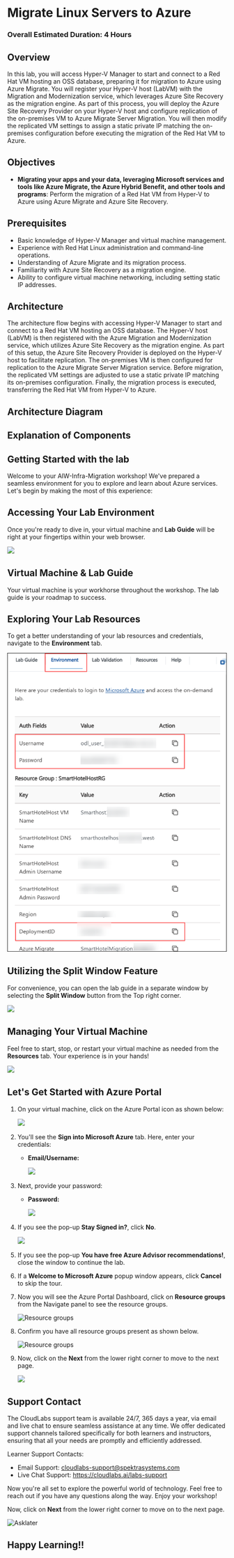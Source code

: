 # Migrate Linux Servers to Azure

### Overall Estimated Duration: 4 Hours

## Overview

In this lab, you will access Hyper-V Manager to start and connect to a Red Hat VM hosting an OSS database, preparing it for migration to Azure using Azure Migrate. You will register your Hyper-V host (LabVM) with the Migration and Modernization service, which leverages Azure Site Recovery as the migration engine. As part of this process, you will deploy the Azure Site Recovery Provider on your Hyper-V host and configure replication of the on-premises VM to Azure Migrate Server Migration. You will then modify the replicated VM settings to assign a static private IP matching the on-premises configuration before executing the migration of the Red Hat VM to Azure.

## Objectives

- **Migrating your apps and your data, leveraging Microsoft services and tools like Azure Migrate, the Azure Hybrid Benefit, and other tools and programs**: Perform the migration of a Red Hat VM from Hyper-V to Azure using Azure Migrate and Azure Site Recovery.

## Prerequisites

- Basic knowledge of Hyper-V Manager and virtual machine management.
- Experience with Red Hat Linux administration and command-line operations.
- Understanding of Azure Migrate and its migration process.
- Familiarity with Azure Site Recovery as a migration engine.
- Ability to configure virtual machine networking, including setting static IP addresses.
  
## Architecture

The architecture flow begins with accessing Hyper-V Manager to start and connect to a Red Hat VM hosting an OSS database. The Hyper-V host (LabVM) is then registered with the Azure Migration and Modernization service, which utilizes Azure Site Recovery as the migration engine. As part of this setup, the Azure Site Recovery Provider is deployed on the Hyper-V host to facilitate replication. The on-premises VM is then configured for replication to the Azure Migrate Server Migration service. Before migration, the replicated VM settings are adjusted to use a static private IP matching its on-premises configuration. Finally, the migration process is executed, transferring the Red Hat VM from Hyper-V to Azure.

## Architecture Diagram



## Explanation of Components


## Getting Started with the lab
 
Welcome to your AIW-Infra-Migration workshop! We've prepared a seamless environment for you to explore and learn about Azure services. Let's begin by making the most of this experience:
 
## Accessing Your Lab Environment
 
Once you're ready to dive in, your virtual machine and **Lab Guide** will be right at your fingertips within your web browser.

   ![](./Images/GS6.png)

## Virtual Machine & Lab Guide
 
Your virtual machine is your workhorse throughout the workshop. The lab guide is your roadmap to success.
 
## Exploring Your Lab Resources
 
To get a better understanding of your lab resources and credentials, navigate to the **Environment** tab.

   ![](./Images/GS12-upd1.png)
 
## Utilizing the Split Window Feature
 
For convenience, you can open the lab guide in a separate window by selecting the **Split Window** button from the Top right corner.
 
   ![](./Images/GS8.png)
 
## Managing Your Virtual Machine
 
Feel free to start, stop, or restart your virtual machine as needed from the **Resources** tab. Your experience is in your hands!
 
  ![](./Images/GS5.png)
 
## Let's Get Started with Azure Portal
 
1. On your virtual machine, click on the Azure Portal icon as shown below:
 
    ![](./Images/GS1.png)
 
2. You'll see the **Sign into Microsoft Azure** tab. Here, enter your credentials:
 
   - **Email/Username:** <inject key="AzureAdUserEmail"></inject>
 
      ![](./Images/GS2.png)
 
3. Next, provide your password:
 
   - **Password:** <inject key="AzureAdUserPassword"></inject>
 
      ![](./Images/GS3.png)
 
4. If you see the pop-up **Stay Signed in?**, click **No**.

   ![](./Images/GS9.png)

5. If you see the pop-up **You have free Azure Advisor recommendations!**, close the window to continue the lab.

6. If a **Welcome to Microsoft Azure** popup window appears, click **Cancel** to skip the tour.

7. Now you will see the Azure Portal Dashboard, click on **Resource groups** from the Navigate panel to see the resource groups.

     ![](Images/select-rg.png "Resource groups")
   
8. Confirm you have all resource groups present as shown below.

     ![](Images/upimage10.png "Resource groups")
   
9. Now, click on the **Next** from the lower right corner to move to the next page.

   ![](./Images/GS4.png)
 
## Support Contact
The CloudLabs support team is available 24/7, 365 days a year, via email and live chat to ensure seamless assistance at any time. We offer dedicated support channels tailored specifically for both learners and instructors, ensuring that all your needs are promptly and efficiently addressed.

Learner Support Contacts:

   - Email Support: cloudlabs-support@spektrasystems.com
   - Live Chat Support: https://cloudlabs.ai/labs-support

Now you're all set to explore the powerful world of technology. Feel free to reach out if you have any questions along the way. Enjoy your workshop!

Now, click on **Next** from the lower right corner to move on to the next page.

  ![Asklater](images/num.png)

## Happy Learning!!
